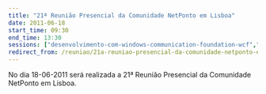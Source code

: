 ```yaml
---
title: "21ª Reunião Presencial da Comunidade NetPonto em Lisboa"
date: 2011-06-18
start_time: 09:30
end_time: 13:30
sessions: ["desenvolvimento-com-windows-communication-foundation-wcf","desenvolvimento-de-aplicacoes-para-o-facebook"]
redirect_from: /reuniao/21a-reuniao-presencial-da-comunidade-netponto-em-lisboa/
---
```

No dia 18-06-2011 será realizada a 21ª Reunião Presencial da Comunidade NetPonto em Lisboa.